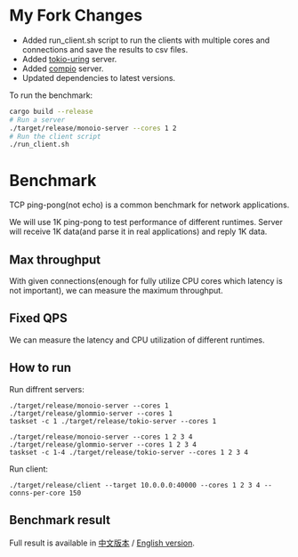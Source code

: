 # My Fork Changes

- Added run_client.sh script to run the clients with multiple cores and connections and save the results to csv files.
- Added [tokio-uring](https://github.com/tokio-rs/tokio-uring) server.
- Added [compio](https://github.com/compio-rs/compio) server.
- Updated dependencies to latest versions.

To run the benchmark:

```bash
cargo build --release
# Run a server
./target/release/monoio-server --cores 1 2
# Run the client script
./run_client.sh
```





# Benchmark

TCP ping-pong(not echo) is a common benchmark for network applications.

We will use 1K ping-pong to test performance of different runtimes. Server will receive 1K data(and parse it in real applications) and reply 1K data.

## Max throughput
With given connections(enough for fully utilize CPU cores which latency is not important), we can measure the maximum throughput.

## Fixed QPS
We can measure the latency and CPU utilization of different runtimes.

## How to run
Run diffrent servers:
```
./target/release/monoio-server --cores 1
./target/release/glommio-server --cores 1
taskset -c 1 ./target/release/tokio-server --cores 1

./target/release/monoio-server --cores 1 2 3 4
./target/release/glommio-server --cores 1 2 3 4
taskset -c 1-4 ./target/release/tokio-server --cores 1 2 3 4
```

Run client:
```
./target/release/client --target 10.0.0.0:40000 --cores 1 2 3 4 --conns-per-core 150
```

## Benchmark result
Full result is available in [中文版本](https://github.com/bytedance/monoio/blob/master/docs/zh/benchmark.md) / [English version](https://github.com/bytedance/monoio/blob/master/docs/zh/benchmark.md).
